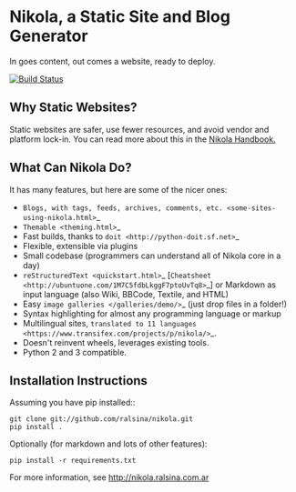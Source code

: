 Nikola, a Static Site and Blog Generator
========================================

In goes content, out comes a website, ready to deploy.

[![Build Status](https://travis-ci.org/ralsina/nikola.png)](https://travis-ci.org/ralsina/nikola)

Why Static Websites?
--------------------

Static websites are safer, use fewer resources, and avoid vendor and platform lock-in.
You can read more about this in the [Nikola Handbook.](http://nikola.ralsina.com.ar/handbook.html#why-static)

What Can Nikola Do?
-------------------

It has many features, but here are some of the nicer ones:

* `Blogs, with tags, feeds, archives, comments, etc. <some-sites-using-nikola.html>`_
* `Themable <theming.html>`_
* Fast builds, thanks to `doit <http://python-doit.sf.net>`_
* Flexible, extensible via plugins
* Small codebase (programmers can understand all of Nikola core in a day)
* `reStructuredText <quickstart.html>`_ [`Cheatsheet <http://ubuntuone.com/1M7C5fdbLkggF7ptoUvTq8>`_] or Markdown as input language (also Wiki, BBCode, Textile, and HTML)
* Easy `image galleries </galleries/demo/>`_ (just drop files in a folder!)
* Syntax highlighting for almost any programming language or markup
* Multilingual sites, `translated to 11 languages <https://www.transifex.com/projects/p/nikola/>`_.
* Doesn't reinvent wheels, leverages existing tools.
* Python 2 and 3 compatible.

Installation Instructions
-------------------------

Assuming you have pip installed::

    git clone git://github.com/ralsina/nikola.git
    pip install .

Optionally (for markdown and lots of other features):

    pip install -r requirements.txt

For more information, see http://nikola.ralsina.com.ar
